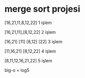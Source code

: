 # merge sort projesi

[16,21,11,8,12,22] 1 işlem

[16,21,11],[8,12,22] 2 işlem

[16,21] [11] [8,12] [22] 3 işlem

[11,16,21] [8,12,22] 4 işlem

[8,11,12,16,21,22] 5 işlem

big-o = log5